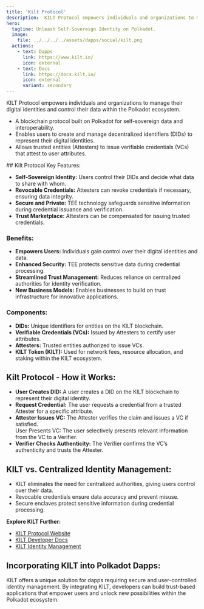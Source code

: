 ```yaml
---
title: 'Kilt Protocol'
description:  KILT Protocol empowers individuals and organizations to manage their digital identities and control their data within the Polkadot ecosystem.
hero:
  tagline: Unleash Self-Sovereign Identity on Polkadot.
  image: 
    file: ../../../../assets/dapps/social/kilt.png
  actions:
    - text: Dapps
      link: https://www.kilt.io/
      icon: external
    - text: Docs
      link: https://docs.kilt.io/
      icon: external
      variant: secondary
---
```


KILT Protocol empowers individuals and organizations to manage their digital identities and control their data within the Polkadot ecosystem. 
- A blockchain protocol built on Polkadot for self-sovereign data and interoperability.
- Enables users to create and manage decentralized identifiers (DIDs) to represent their digital identities.
- Allows trusted entities (Attesters) to issue verifiable credentials (VCs) that attest to user attributes.

## Kilt Protocol Key Features:
- **Self-Sovereign Identity:** Users control their DIDs and decide what data to share with whom.
- **Revocable Credentials:** Attesters can revoke credentials if necessary, ensuring data integrity.
- **Secure and Private:** TEE technology safeguards sensitive information during credential issuance and verification.
- **Trust Marketplace:** Attesters can be compensated for issuing trusted credentials.

### Benefits:
- **Empowers Users:** Individuals gain control over their digital identities and data.
- **Enhanced Security:** TEE protects sensitive data during credential processing.
- **Streamlined Trust Management:** Reduces reliance on centralized authorities for identity verification.
- **New Business Models:** Enables businesses to build on trust infrastructure for innovative applications.

### Components:
- **DIDs:** Unique identifiers for entities on the KILT blockchain.
- **Verifiable Credentials (VCs):** Issued by Attesters to certify user attributes.
- **Attesters:** Trusted entities authorized to issue VCs.
- **KILT Token (KILT):** Used for network fees, resource allocation, and staking within the KILT ecosystem.

## Kilt Protocol - How it Works:
- **User Creates DID:** A user creates a DID on the KILT blockchain to represent their digital identity.
- **Request Credential:** The user requests a credential from a trusted Attester for a specific attribute.
- **Attester Issues VC:** The Attester verifies the claim and issues a VC if satisfied.  
  User Presents VC: The user selectively presents relevant information from the VC to a Verifier.
- **Verifier Checks Authenticity:** The Verifier confirms the VC’s authenticity and trusts the Attester.

## KILT vs. Centralized Identity Management:
- KILT eliminates the need for centralized authorities, giving users control over their data.
- Revocable credentials ensure data accuracy and prevent misuse.
- Secure enclaves protect sensitive information during credential processing.

**Explore KILT Further:**
- [KILT Protocol Website](https://www.kilt.io/)
- [KILT Developer Docs](https://docs.kilt.io/)
- [KILT Identity Management](https://www.kilt.io/protocol)

## Incorporating KILT into Polkadot Dapps:
KILT offers a unique solution for dapps requiring secure and user-controlled identity management. By integrating KILT, developers can build trust-based applications that empower users and unlock new possibilities within the Polkadot ecosystem.
